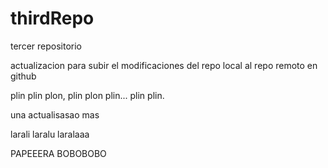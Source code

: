 # thirdRepo
tercer repositorio

actualizacion para subir el modificaciones del repo local al repo remoto en github

plin plin plon, plin plon plin... plin plin.


una actualisasao mas


larali laralu laralaaa 

PAPEEERA BOBOBOBO
